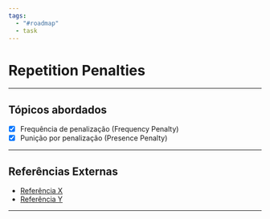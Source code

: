 ```yaml
---
tags:
  - "#roadmap"
  - task
---
```


# Repetition Penalties

---
## Tópicos abordados

- [x] Frequência de penalização (Frequency Penalty)
- [x] Punição por penalização (Presence Penalty)

---

## Referências Externas
- [Referência X](https://google.com)
- [Referência Y](https://google.com)

---
